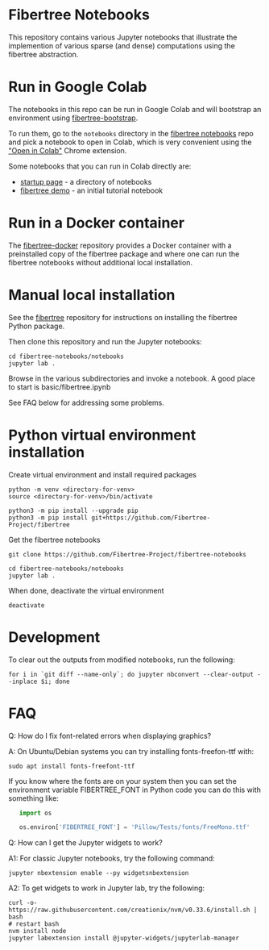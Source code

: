 Fibertree Notebooks
===================

This repository contains various Jupyter notebooks that illustrate the
implemention of various sparse (and dense) computations using the
fibertree abstraction.


Run in Google Colab
===================

The notebooks in this repo can be run in Google Colab and will bootstrap
an environment using [fibertree-bootstrap](https://github.com/Fibertree-Project/fibertree-bootstrap).

To run them, go to the `notebooks` directory in the
[fibertree notebooks](https://github.com/Fibertree-Project/fibertree-notebooks) repo and pick
a notebook to open in Colab, which is very convenient using the ["Open
in Colab"](https://chrome.google.com/webstore/search/open%20in%20colab)
Chrome extension.

Some notebooks that you can run in Colab directly are:

- [startup page](https://colab.research.google.com/github/Fibertree-Project/fibertree-notebooks/blob/master/notebooks/start-here.ipynb) - a directory of notebooks
- [fibertree demo](https://colab.research.google.com/github/Fibertree-Project/fibertree-notebooks/blob/master/notebooks/basic/fibertree.ipynb) - an initial tutorial notebook


Run in a Docker container
=========================

The [fibertree-docker](https://github.com/Fibertree-Project/fibertree-docker)
repository provides a Docker container with a preinstalled copy of the
fibertree package and where one can run the fibertree notebooks
without additional local installation.


Manual local installation
=========================

See the [fibertree](https://github.com/Fibertree-Project/fibertree)
repository for instructions on installing the fibertree Python package.

Then clone this repository and run the Jupyter notebooks:

```console
cd fibertree-notebooks/notebooks
jupyter lab .
```

Browse in the various subdirectories and invoke
a notebook. A good place to start is basic/fibertree.ipynb

See FAQ below for addressing some problems.


Python virtual environment installation
=======================================

Create virtual environment and install required packages

```console
python -m venv <directory-for-venv>
source <directory-for-venv>/bin/activate

python3 -m pip install --upgrade pip
python3 -m pip install git+https://github.com/Fibertree-Project/fibertree
```

Get the fibertree notebooks

```console
git clone https://github.com/Fibertree-Project/fibertree-notebooks

cd fibertree-notebooks/notebooks
jupyter lab .
```

When done, deactivate the virtual environment

```console
deactivate
```



Development
===========

To clear out the outputs from modified notebooks, run the following:

```console
for i in `git diff --name-only`; do jupyter nbconvert --clear-output --inplace $i; done
```

FAQ
===

Q: How do I fix font-related errors when displaying graphics?

A: On Ubuntu/Debian systems you can try installing fonts-freefon-ttf with:

```console
sudo apt install fonts-freefont-ttf
```

   If you know where the fonts are on your system then you can set the
   environment variable FIBERTREE_FONT in Python code you can do this
   with something like:

```python
   import os

   os.environ['FIBERTREE_FONT'] = 'Pillow/Tests/fonts/FreeMono.ttf'
```

Q: How can I get the Jupyter widgets to work?

A1: For classic Jupyter notebooks, try the following command:

```console
jupyter nbextension enable --py widgetsnbextension
```

A2: To get widgets to work in Jupyter lab, try the following:

```console
curl -o- https://raw.githubusercontent.com/creationix/nvm/v0.33.6/install.sh | bash
# restart bash
nvm install node
jupyter labextension install @jupyter-widgets/jupyterlab-manager
```


